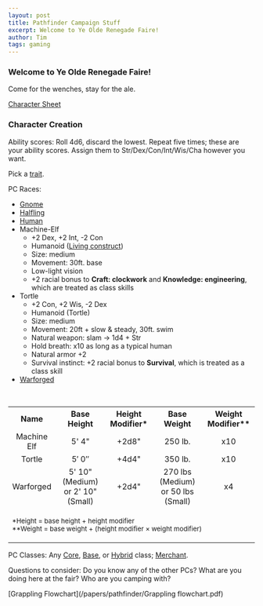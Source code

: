 ```yaml
---
layout: post
title: Pathfinder Campaign Stuff
excerpt: Welcome to Ye Olde Renegade Faire!
author: Tim
tags: gaming
---
```


### Welcome to Ye Olde Renegade Faire!

Come for the wenches, stay for the ale.

[Character Sheet](/papers/pathfinder/PathfinderRPGCharacterSheet.pdf)

### Character Creation
Ability scores: Roll 4d6, discard the lowest. Repeat five times; these are your ability scores. Assign them to Str/Dex/Con/Int/Wis/Cha however you want.

Pick a [trait](https://www.d20pfsrd.com/traits/#TOC-Gaining-Traits).

PC Races:
* [Gnome](http://www.d20pfsrd.com/races/core-races/gnome/)
* [Halfling](http://www.d20pfsrd.com/races/core-races/halfling/)
* [Human](http://www.d20pfsrd.com/races/core-races/human/)
* Machine-Elf
  * +2 Dex, +2 Int, -2 Con
  * Humanoid ([Living construct](https://sites.google.com/site/eberronpathfinder/conversion-info/bestiary/types-subtypes/living-construct---subtype))
  * Size: medium
  * Movement: 30ft. base
  * Low-light vision
  * +2 racial bonus to **Craft: clockwork** and **Knowledge: engineering**, which are treated as class skills
* Tortle
  * +2 Con, +2 Wis, -2 Dex
  * Humanoid (Tortle)
  * Size: medium
  * Movement: 20ft + slow & steady, 30ft. swim 
  * Natural weapon: slam -> 1d4 + Str
  * Hold breath: x10 as long as a typical human
  * Natural armor +2
  * Survival instinct: +2 racial bonus to **Survival**, which is treated as a class skill
* [Warforged](https://sites.google.com/site/eberronpathfinder/conversion-info/races/warforged)
<br>
<table id="tortle-stat-tbl">
	<tr>
		<th>Name</th>
		<th>Base Height</th>
		<th>Height Modifier*</th>
		<th>Base Weight</th>
		<th>Weight Modifier**</th>
	</tr>
	<tr style="text-align:center;">
		<td>Machine Elf</td>
		<td>5' 4"</td>
		<td>+2d8"</td>
		<td>250 lb.</td>
		<td>x10</td>
	</tr>
	<tr style="text-align:center;">
		<td>Tortle</td>
		<td>5′ 0″</td>
		<td>+4d4"</td>
		<td>350 lb.</td>
		<td>x10</td>
	</tr>
	<tr style="text-align:center;">
		<td>Warforged</td>
		<td>5' 10" (Medium) or 2' 10" (Small) </td>
		<td>+2d4"</td>
		<td>270 lbs (Medium) or 50 lbs (Small)</td>
		<td>x4</td>
	</tr>
	<tr>
		<td colspan="5"><p><small>*Height = base height + height modifier<br>
		**Weight = base weight + (height modifier × weight modifier)
		</small></p></td>
	</tr>
</table>

PC Classes: Any [Core](https://www.d20pfsrd.com/classes/core-classes/), [Base](https://www.d20pfsrd.com/classes/base-classes/), or [Hybrid](https://www.d20pfsrd.com/classes/hybrid-classes/) class; [Merchant](/papers/pathfinder/Merchant.pdf).

Questions to consider: Do you know any of the other PCs? What are you doing here at the fair? Who are you camping with?

[Grappling Flowchart](/papers/pathfinder/Grappling flowchart.pdf)
